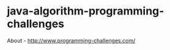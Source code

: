 java-algorithm-programming-challenges
=====================================

About - http://www.programming-challenges.com/

